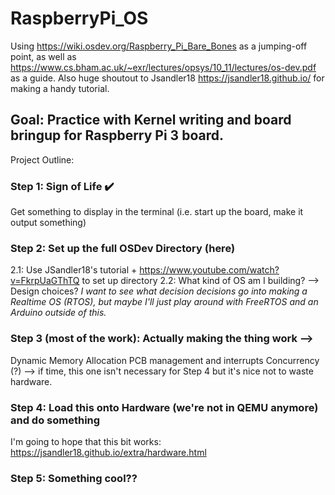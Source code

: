 # RaspberryPi_OS
Using https://wiki.osdev.org/Raspberry_Pi_Bare_Bones as a jumping-off point, as well as https://www.cs.bham.ac.uk/~exr/lectures/opsys/10_11/lectures/os-dev.pdf as a guide. Also huge shoutout to Jsandler18 https://jsandler18.github.io/ for making a handy tutorial.

## Goal: Practice with Kernel writing and board bringup for Raspberry Pi 3 board. 

Project Outline:
### Step 1: Sign of Life ✔️
  Get something to display in the terminal (i.e. start up the board, make it output something)

### Step 2: Set up the full OSDev Directory (here) 
  2.1: Use JSandler18's tutorial + https://www.youtube.com/watch?v=FkrpUaGThTQ to set up directory
  2.2: What kind of OS am I building? --> Design choices?
      *I want to see what decision decisions go into making a Realtime OS (RTOS), but maybe I'll just play around with FreeRTOS and an Arduino outside of this.*

### Step 3 (most of the work): Actually making the thing work -->
Dynamic Memory Allocation
PCB management and interrupts
Concurrency (?) --> if time, this one isn't necessary for Step 4 but it's nice not to waste hardware.

### Step 4: Load this onto Hardware (we're not in QEMU anymore) and do something
I'm going to hope that this bit works: https://jsandler18.github.io/extra/hardware.html

### Step 5: Something cool??
  
